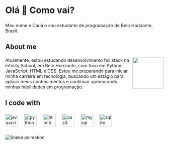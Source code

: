 <h1 align="left">Olá 👋 Como vai?</h1>

###

<p align="left">Meu nome é Cauã e sou estudante de programação de Belo Horizonte, Brasil.</p>

###

<h2 align="left">About me</h2>

###

<img align="right" height="100" src="https://i.pinimg.com/originals/95/c8/ba/95c8bacc7d615b8d678ed0424b0af7a5.gif"  />

###

<p align="left">Atualmente, estou estudando desenvolvimento full stack na Infinity School, em Belo Horizonte, com foco em Python, JavaScript, HTML e CSS. Estou me preparando para iniciar minha carreira em tecnologia, buscando um estágio para aplicar meus conhecimentos e continuar aprimorando minhas habilidades em programação.</p>

###

<h2 align="left">I code with</h2>

###

<div align="left">
  <img src="https://cdn.jsdelivr.net/gh/devicons/devicon/icons/javascript/javascript-plain.svg" height="40" alt="javascript logo"  />
  <img width="12" />
  <img src="https://cdn.jsdelivr.net/gh/devicons/devicon/icons/python/python-original.svg" height="40" alt="python logo"  />
  <img width="12" />
  <img src="https://cdn.jsdelivr.net/gh/devicons/devicon/icons/html5/html5-plain.svg" height="40" alt="html5 logo"  />
  <img width="12" />
  <img src="https://cdn.jsdelivr.net/gh/devicons/devicon/icons/css3/css3-plain.svg" height="40" alt="css3 logo"  />
  <img width="12" />
  <img src="https://cdn.jsdelivr.net/gh/devicons/devicon/icons/mysql/mysql-original.svg" height="40" alt="mysql logo"  />
  <img width="12" />
  <img src="https://cdn.jsdelivr.net/gh/devicons/devicon/icons/sqlite/sqlite-original.svg" height="40" alt="sqlite logo"  />
</div>

###

<img src="https://raw.githubusercontent.com/cazzubat/cazzubat/output/snake.svg" alt="Snake animation" />

###
